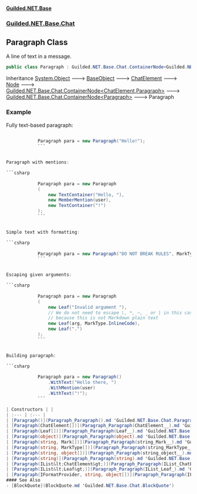 #### [Guilded.NET.Base](Guilded_NET_Base.md 'Guilded.NET.Base')
### [Guilded.NET.Base.Chat](Guilded_NET_Base.md#Guilded_NET_Base_Chat 'Guilded.NET.Base.Chat')
## Paragraph Class
A line of text in a message.  
```csharp
public class Paragraph : Guilded.NET.Base.Chat.ContainerNode<Guilded.NET.Base.Chat.Paragraph>
```

Inheritance [System.Object](https://docs.microsoft.com/en-us/dotnet/api/System.Object 'System.Object') &#129106; [BaseObject](BaseObject.md 'Guilded.NET.Base.BaseObject') &#129106; [ChatElement](ChatElement.md 'Guilded.NET.Base.Chat.ChatElement') &#129106; [Node](Node.md 'Guilded.NET.Base.Chat.Node') &#129106; [Guilded.NET.Base.Chat.ContainerNode&lt;](ContainerNode_T_R_.md 'Guilded.NET.Base.Chat.ContainerNode&lt;T,R&gt;')[ChatElement](ChatElement.md 'Guilded.NET.Base.Chat.ChatElement')[,](ContainerNode_T_R_.md 'Guilded.NET.Base.Chat.ContainerNode&lt;T,R&gt;')[Paragraph](Paragraph.md 'Guilded.NET.Base.Chat.Paragraph')[&gt;](ContainerNode_T_R_.md 'Guilded.NET.Base.Chat.ContainerNode&lt;T,R&gt;') &#129106; [Guilded.NET.Base.Chat.ContainerNode&lt;](ContainerNode_T_.md 'Guilded.NET.Base.Chat.ContainerNode&lt;T&gt;')[Paragraph](Paragraph.md 'Guilded.NET.Base.Chat.Paragraph')[&gt;](ContainerNode_T_.md 'Guilded.NET.Base.Chat.ContainerNode&lt;T&gt;') &#129106; Paragraph  
### Example
Fully text-based paragraph:

```csharp
  
            Paragraph para = new Paragraph("Hello!");  
            ```


Paragraph with mentions:

```csharp
  
            Paragraph para = new Paragraph  
            (  
                new TextContainer("Hello, "),  
                new MemberMention(user),  
                new TextContainer("!")  
            );  
            ```


Simple text with formatting:

```csharp
  
            Paragraph para = new Paragraph("DO NOT BREAK RULES", MarkType.Bold, MarkType.Underline);  
            ```


Escaping given arguments:

```csharp
  
            Paragraph para = new Paragraph  
            (  
                new Leaf("Invalid argument "),  
                // We do not need to escape \, *, ~, _ or | in this case,  
                // because this is not Markdown plain text  
                new Leaf(arg, MarkType.InlineCode),    
                new Leaf(".")  
            );  
            ```


Building paragraph:

```csharp
  
            Paragraph para = new Paragraph()  
                .WithText("Hello there, ")  
                .WithMention(user)  
                .WithText("!");  
            ```

| Constructors | |
| :--- | :--- |
| [Paragraph()](Paragraph_Paragraph().md 'Guilded.NET.Base.Chat.Paragraph.Paragraph()') | A line of text in a message.<br/> |
| [Paragraph(ChatElement[])](Paragraph_Paragraph(ChatElement__).md 'Guilded.NET.Base.Chat.Paragraph.Paragraph(Guilded.NET.Base.Chat.ChatElement[])') | A line of text in a message.<br/> |
| [Paragraph(Leaf[])](Paragraph_Paragraph(Leaf__).md 'Guilded.NET.Base.Chat.Paragraph.Paragraph(Guilded.NET.Base.Chat.Leaf[])') | A line of text in a message.<br/> |
| [Paragraph(object)](Paragraph_Paragraph(object).md 'Guilded.NET.Base.Chat.Paragraph.Paragraph(object)') | A line of text in a message.<br/> |
| [Paragraph(string, Mark[])](Paragraph_Paragraph(string_Mark__).md 'Guilded.NET.Base.Chat.Paragraph.Paragraph(string, Guilded.NET.Base.Chat.Mark[])') | A line of text in a message.<br/> |
| [Paragraph(string, MarkType[])](Paragraph_Paragraph(string_MarkType__).md 'Guilded.NET.Base.Chat.Paragraph.Paragraph(string, Guilded.NET.Base.Chat.MarkType[])') | A line of text in a message.<br/> |
| [Paragraph(string, object[])](Paragraph_Paragraph(string_object__).md 'Guilded.NET.Base.Chat.Paragraph.Paragraph(string, object[])') | A line of text in a message.<br/> |
| [Paragraph(string)](Paragraph_Paragraph(string).md 'Guilded.NET.Base.Chat.Paragraph.Paragraph(string)') | A line of text in a message.<br/> |
| [Paragraph(IList&lt;ChatElement&gt;)](Paragraph_Paragraph(IList_ChatElement_).md 'Guilded.NET.Base.Chat.Paragraph.Paragraph(System.Collections.Generic.IList&lt;Guilded.NET.Base.Chat.ChatElement&gt;)') | A line of text in a message.<br/> |
| [Paragraph(IList&lt;Leaf&gt;)](Paragraph_Paragraph(IList_Leaf_).md 'Guilded.NET.Base.Chat.Paragraph.Paragraph(System.Collections.Generic.IList&lt;Guilded.NET.Base.Chat.Leaf&gt;)') | A line of text in a message.<br/> |
| [Paragraph(IFormatProvider, string, object[])](Paragraph_Paragraph(IFormatProvider_string_object__).md 'Guilded.NET.Base.Chat.Paragraph.Paragraph(System.IFormatProvider, string, object[])') | A line of text in a message.<br/> |
#### See Also
- [BlockQuote](BlockQuote.md 'Guilded.NET.Base.Chat.BlockQuote')
